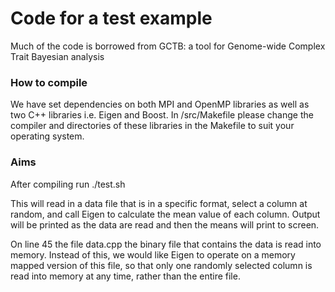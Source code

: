 # Code for a test example
Much of the code is borrowed from GCTB: a tool for Genome-wide Complex Trait Bayesian analysis


### How to compile
We have set dependencies on both MPI and OpenMP libraries as well as two C++ libraries i.e. Eigen and Boost. In /src/Makefile please change the compiler and directories of these libraries in the Makefile to suit your operating system.

### Aims
After compiling run ./test.sh

This will read in a data file that is in a specific format, select a column at random, and call Eigen to calculate the mean value of each column. Output will be printed as the data are read and then the means will print to screen.

On line 45 the file data.cpp the binary file that contains the data is read into memory. Instead of this, we would like Eigen to operate on a memory mapped version of this file, so that only one randomly selected column is read into memory at any time, rather than the entire file.

